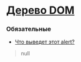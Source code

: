 # [Дерево DOM](https://learn.javascript.ru/dom-nodes)

### Обязательные

* [Что выведет этот alert?](https://learn.javascript.ru/task/body-from-head)
> null
